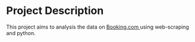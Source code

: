 # Project Description
This project aims to analysis the data on <a href="https://www.booking.com/"> Booking.com </a> using web-scraping and python.
